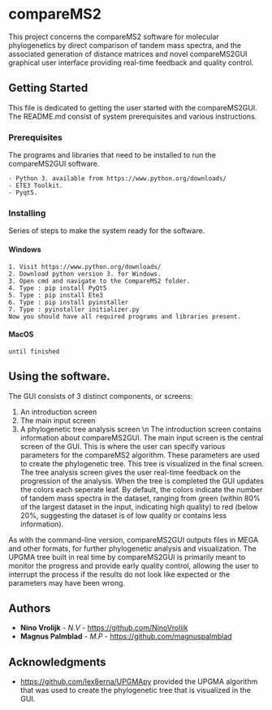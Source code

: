 # compareMS2

This project concerns the compareMS2 software for molecular phylogenetics by direct comparison of tandem mass spectra, and the associated generation of distance matrices and novel compareMS2GUI graphical user interface providing real-time feedback and quality control.

## Getting Started

This file is dedicated to getting the user started with the compareMS2GUI. The README.md consist of system prerequisites and various instructions.

### Prerequisites

The programs and libraries that need to be installed to run the compareMS2GUI software.

```
- Python 3. available from https://www.python.org/downloads/
- ETE3 Toolkit.
- Pyqt5.
```

### Installing
Series of steps to make the system ready for the software.

#### Windows
```
1. Visit https://www.python.org/downloads/
2. Download python version 3. for Windows.
3. Open cmd and navigate to the CompareMS2 folder.
4. Type : pip install PyQt5
5. Type : pip install Ete3
6. Type : pip install pyinstaller
7. Type : pyinstaller initializer.py
Now you should have all required programs and libraries present.
```

#### MacOS
```
until finished
```

## Using the software.
The GUI consists of 3 distinct components, or screens:
  1. An introduction screen
  2. The main input screen
  3. A phylogenetic tree analysis screen \n
The introduction screen contains information about compareMS2GUI. The main input screen is the central screen of the GUI. This is where the user can specify various parameters for the compareMS2 algorithm. These parameters are used to create the phylogenetic tree. This tree is visualized in the final screen. The tree analysis screen gives the user real-time feedback on the progression of the analysis. When the tree is completed the GUI updates the colors each seperate leaf. By default, the colors indicate the number of tandem mass spectra in the dataset, ranging from green (within 80% of the largest dataset in the input, indicating high quality) to red (below 20%, suggesting the dataset is of low quality or contains less information).

As with the command-line version, compareMS2GUI outputs files in MEGA and other formats, for further phylogenetic analysis and visualization. The UPGMA tree built in real time by compareMS2GUI is primarily meant to monitor the progress and provide early quality control, allowing the user to interrupt the process if the results do not look like expected or the parameters may have been wrong.


## Authors

* **Nino Vrolijk** - *N.V* - https://github.com/NinoVrolijk
* **Magnus Palmblad** - *M.P* - https://github.com/magnuspalmblad

## Acknowledgments

* https://github.com/lex8erna/UPGMApy provided the UPGMA algorithm that was used to create the phylogenetic tree that is visualized in the GUI.
